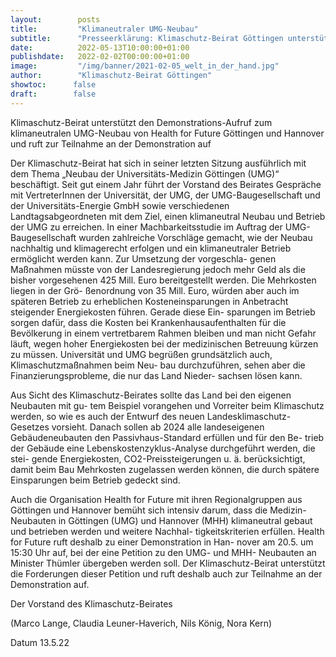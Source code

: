 ```yaml
---
layout:        posts
title:         "Klimaneutraler UMG-Neubau"
subtitle:      "Presseerklärung: Klimaschutz-Beirat Göttingen unterstützt den Demonstrations-Aufruf "
date:          2022-05-13T10:00:00+01:00
publishdate:   2022-02-02T00:00:00+01:00
image:         "/img/banner/2021-02-05_welt_in_der_hand.jpg"
author:        "Klimaschutz-Beirat Göttingen"
showtoc:      false
draft:        false
---
```



Klimaschutz-Beirat unterstützt den Demonstrations-Aufruf zum
klimaneutralen UMG-Neubau von Health for Future Göttingen und
Hannover und ruft zur Teilnahme an der Demonstration auf

Der Klimaschutz-Beirat hat sich in seiner letzten Sitzung ausführlich mit dem Thema
„Neubau der Universitäts-Medizin Göttingen (UMG)“ beschäftigt. Seit gut einem Jahr
führt der Vorstand des Beirates Gespräche mit VertreterInnen der Universität, der UMG,
der UMG-Baugesellschaft und der Universitäts-Energie GmbH sowie verschiedenen
Landtagsabgeordneten mit dem Ziel, einen klimaneutral Neubau und Betrieb der UMG
zu erreichen. In einer Machbarkeitsstudie im Auftrag der UMG-Baugesellschaft wurden
zahlreiche Vorschläge gemacht, wie der Neubau nachhaltig und klimagerecht erfolgen
und ein klimaneutraler Betrieb ermöglicht werden kann. Zur Umsetzung der vorgeschla-
genen Maßnahmen müsste von der Landesregierung jedoch mehr Geld als die bisher
vorgesehenen 425 Mill. Euro bereitgestellt werden. Die Mehrkosten liegen in der Grö-
ßenordnung von 35 Mill. Euro, würden aber auch im späteren Betrieb zu erheblichen
Kosteneinsparungen in Anbetracht steigender Energiekosten führen. Gerade diese Ein-
sparungen im Betrieb sorgen dafür, dass die Kosten bei Krankenhausaufenthalten für
die Bevölkerung in einem vertretbarem Rahmen bleiben und man nicht Gefahr läuft,
wegen hoher Energiekosten bei der medizinischen Betreuung kürzen zu müssen.
Universität und UMG begrüßen grundsätzlich auch, Klimaschutzmaßnahmen beim Neu-
bau durchzuführen, sehen aber die Finanzierungsprobleme, die nur das Land Nieder-
sachsen lösen kann.

Aus Sicht des Klimaschutz-Beirates sollte das Land bei den eigenen Neubauten mit gu-
tem Beispiel vorangehen und Vorreiter beim Klimaschutz werden, so wie es auch der
Entwurf des neuen Landesklimaschutz-Gesetzes vorsieht. Danach sollen ab 2024 alle
landeseigenen Gebäudeneubauten den Passivhaus-Standard erfüllen und für den Be-
trieb der Gebäude eine Lebenskostenzyklus-Analyse durchgeführt werden, die stei-
gende Energiekosten, CO2-Preissteigerungen u. ä. berücksichtigt, damit beim Bau
Mehrkosten zugelassen werden können, die durch spätere Einsparungen beim Betrieb
gedeckt sind.

Auch die Organisation Health for Future mit ihren Regionalgruppen aus Göttingen und
Hannover bemüht sich intensiv darum, dass die Medizin-Neubauten in Göttingen (UMG)
und Hannover (MHH) klimaneutral gebaut und betrieben werden und weitere Nachhal-
tigkeitskriterien erfüllen. Health for Future ruft deshalb zu einer Demonstration in Han-
nover am 20.5. um 15:30 Uhr auf, bei der eine Petition zu den UMG- und MHH-
Neubauten an Minister Thümler übergeben werden soll.
Der Klimaschutz-Beirat unterstützt die Forderungen dieser Petition und ruft deshalb
auch zur Teilnahme an der Demonstration auf.

Der Vorstand des Klimaschutz-Beirates

(Marco Lange, Claudia Leuner-Haverich, Nils König, Nora Kern)

Datum
13.5.22
